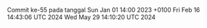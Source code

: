 Commit ke-55 pada tanggal Sun Jan 01 14:00 2023 +0100
Fri Feb 16 14:43:06 UTC 2024
Wed May 29 14:10:20 UTC 2024
